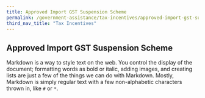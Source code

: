 ```yaml
---
title: Approved Import GST Suspension Scheme
permalink: /government-assistance/tax-incentives/approved-import-gst-suspension-scheme
third_nav_title: "Tax Incentives"
---
```


## Approved Import GST Suspension Scheme

Markdown is a way to style text on the web. You control the display of the document; formatting words as bold or italic, adding images, and creating lists are just a few of the things we can do with Markdown. Mostly, Markdown is simply regular text with a few non-alphabetic characters thrown in, like `#` or `*`.
